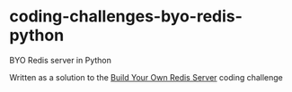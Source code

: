 # coding-challenges-byo-redis-python
BYO Redis server in Python

Written as a solution to the [Build Your Own Redis Server](https://codingchallenges.fyi/challenges/challenge-redis) coding challenge
